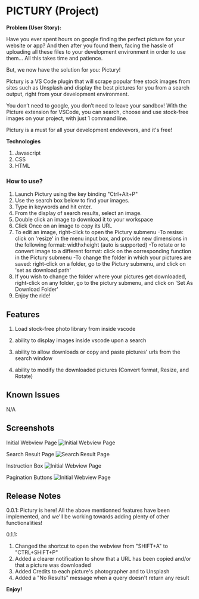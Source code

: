 # PICTURY (Project)

**Problem (User Story):**

Have you ever spent hours on google finding the perfect picture for your website or app? And then after you found them, facing the hassle of uploading all these files to your development environment in order to use them… All this takes time and patience.

But, we now have the solution for you: Pictury!

Pictury is a VS Code plugin that will scrape popular free stock images from sites such as Unsplash and display the best pictures for you from a search output, right from your development environment.

You don’t need to google, you don’t need to leave your sandbox! With the Picture extension for VSCode, you can search, choose and use stock-free images on your project, with just 1 command line.

Pictury is a must for all your development endevevors, and it's free!

**Technologies**

1. Javascript
2. CSS
3. HTML

### How to use?
1. Launch Pictury using the key binding "Ctrl+Alt+P"
2. Use the search box below to find your images.
3. Type in keywords and hit enter.
4. From the display of search results, select an image.
5. Double click an image to download it to your workspace
6. Click Once on an image to copy its URL
7. To edit an image, right-click to open the Pictury submenu
  -To resise: click on 'resize' in the menu input box, and provide new dimensions in the following format: widthxheight (auto is supported)
  -To rotate or to convert image to a different format: click on the corresponding function in the Pictury submenu
  -To change the folder in which your pictures are saved: right-click on a folder, go to the Pictury submenu, and click on 'set as download path'
8. If you wish to change the folder where your pictures get downloaded, right-click on any folder, go to the pictury submenu, and click on 'Set As Download Folder'
9. Enjoy the ride!

## Features

1. Load stock-free photo library from inside vscode

2. ability to display images inside vscode upon a search

3. ability to allow downloads or copy and paste pictures' urls from the search window

4. ability to modify the downloaded pictures (Convert format, Resize, and Rotate)

## Known Issues

N/A

## Screenshots

Initial Webview Page
![Initial Webview Page](https://github.com/kescardoso/pictury/blob/master/Readme-Images/1.png)

Search Result Page
![Search Result Page](https://github.com/kescardoso/pictury/blob/master/Readme-Images/2.png)

Instruction Box
![Initial Webview Page](https://github.com/kescardoso/pictury/blob/master/Readme-Images/3.png)

Pagination Buttons
![Initial Webview Page](https://github.com/kescardoso/pictury/blob/master/Readme-Images/5.png)


## Release Notes

0.0.1:
 Pictury is here! All the above mentionned features have been implemented, and
 we'll be working towards adding plenty of other functionalities!

0.1.1:
1. Changed the shortcut to open the webview from "SHIFT+A" to "CTRL+SHIFT+P"
2. Added a clearer notification to show that a URL has been copied and/or that a picture was downloaded
3. Added Credits to each picture's photographer and to Unsplash
4. Added a "No Results" message when a query doesn't return any result

**Enjoy!**
